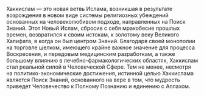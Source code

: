 
Хаккислам — это новая ветвь Ислама, возникшая в результате возрождения в новом виде системы религиозных убеждений основанных на человеколюбивом подходе, направленных на Поиск Знаний. Этот Новый Ислам, сбросив с себя мракобесие прошлых времен, возвратился к своим истокам, к золотому веку Великого Халифата, в когда он был центром Знаний. Благодаря своей монополии на торговле шелком, имеющего крайне важное значение для процесса Воскресения, и передовым медицинским разработкам, а также большому влиянию в лечебно-фармакологических областях, Хаккислам стал реальной силой в Человеческой Сфере. Тем не менее, несмотря на политико-экономические достижения, истинной целью Хаккислама является Поиск Знаний, основанного на вере в том, что мудрость приведет Человечество к Полному Познанию и единению с Аллахом.